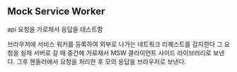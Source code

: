 ## Mock Service Worker

api 요청을 가로채서 응답을 테스트함

브라우저에 서비스 워커를 등록하여 외부로 나가는 네트워크 리퀘스트를 감지한다
그 요청을 실제 서버로 갈 때 중간에 가로채서 MSW 클라이언트 사이드 라이브러리로 보낸다. 그후 핸들러에서 요청을 처리한 후 모의 응답을 브라우저로 보낸다.

